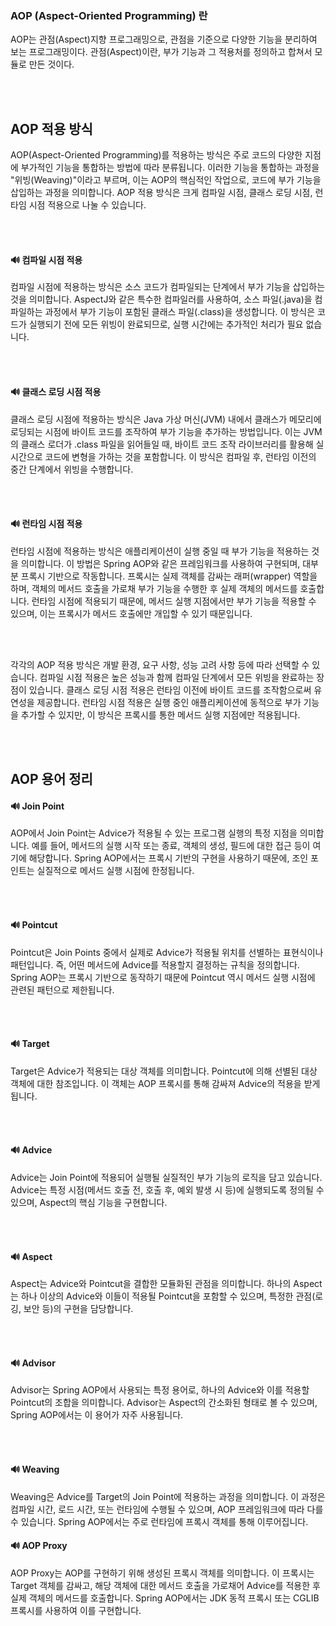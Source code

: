 

### AOP (Aspect-Oriented Programming) 란
AOP는 관점(Aspect)지향 프로그래밍으로, 관점을 기준으로 다양한 기능을 분리하여 보는 프로그래밍이다. 관점(Aspect)이란, 부가 기능과 그 적용처를 정의하고 합쳐서 모듈로 만든 것이다.

<br/><br/>

## AOP 적용 방식
AOP(Aspect-Oriented Programming)를 적용하는 방식은 주로 코드의 다양한 지점에 부가적인 기능을 통합하는 방법에 따라 분류됩니다. 이러한 기능을 통합하는 과정을 "위빙(Weaving)"이라고 부르며, 이는 AOP의 핵심적인 작업으로, 코드에 부가 기능을 삽입하는 과정을 의미합니다. AOP 적용 방식은 크게 컴파일 시점, 클래스 로딩 시점, 런타임 시점 적용으로 나눌 수 있습니다.

<br/><br/>

#### 🔊 컴파일 시점 적용
컴파일 시점에 적용하는 방식은 소스 코드가 컴파일되는 단계에서 부가 기능을 삽입하는 것을 의미합니다. AspectJ와 같은 특수한 컴파일러를 사용하여, 소스 파일(.java)을 컴파일하는 과정에서 부가 기능이 포함된 클래스 파일(.class)을 생성합니다. 이 방식은 코드가 실행되기 전에 모든 위빙이 완료되므로, 실행 시간에는 추가적인 처리가 필요 없습니다.

<br/><br/>

#### 🔊 클래스 로딩 시점 적용
클래스 로딩 시점에 적용하는 방식은 Java 가상 머신(JVM) 내에서 클래스가 메모리에 로딩되는 시점에 바이트 코드를 조작하여 부가 기능을 추가하는 방법입니다. 이는 JVM의 클래스 로더가 .class 파일을 읽어들일 때, 바이트 코드 조작 라이브러리를 활용해 실시간으로 코드에 변형을 가하는 것을 포함합니다. 이 방식은 컴파일 후, 런타임 이전의 중간 단계에서 위빙을 수행합니다.

<br/><br/>

#### 🔊 런타임 시점 적용
런타임 시점에 적용하는 방식은 애플리케이션이 실행 중일 때 부가 기능을 적용하는 것을 의미합니다. 이 방법은 Spring AOP와 같은 프레임워크를 사용하여 구현되며, 대부분 프록시 기반으로 작동합니다. 프록시는 실제 객체를 감싸는 래퍼(wrapper) 역할을 하며, 객체의 메서드 호출을 가로채 부가 기능을 수행한 후 실제 객체의 메서드를 호출합니다. 런타임 시점에 적용되기 때문에, 메서드 실행 지점에서만 부가 기능을 적용할 수 있으며, 이는 프록시가 메서드 호출에만 개입할 수 있기 때문입니다.

<br/><br/>

각각의 AOP 적용 방식은 개발 환경, 요구 사항, 성능 고려 사항 등에 따라 선택할 수 있습니다. 컴파일 시점 적용은 높은 성능과 함께 컴파일 단계에서 모든 위빙을 완료하는 장점이 있습니다. 클래스 로딩 시점 적용은 런타임 이전에 바이트 코드를 조작함으로써 유연성을 제공합니다. 런타임 시점 적용은 실행 중인 애플리케이션에 동적으로 부가 기능을 추가할 수 있지만, 이 방식은 프록시를 통한 메서드 실행 지점에만 적용됩니다.


<br/><br/>

## AOP 용어 정리

#### 🔊 Join Point
AOP에서 Join Point는 Advice가 적용될 수 있는 프로그램 실행의 특정 지점을 의미합니다. 예를 들어, 메서드의 실행 시작 또는 종료, 객체의 생성, 필드에 대한 접근 등이 여기에 해당합니다. Spring AOP에서는 프록시 기반의 구현을 사용하기 때문에, 조인 포인트는 실질적으로 메서드 실행 시점에 한정됩니다.

<br/><br/>

#### 🔊 Pointcut
Pointcut은 Join Points 중에서 실제로 Advice가 적용될 위치를 선별하는 표현식이나 패턴입니다. 즉, 어떤 메서드에 Advice를 적용할지 결정하는 규칙을 정의합니다. Spring AOP는 프록시 기반으로 동작하기 때문에 Pointcut 역시 메서드 실행 시점에 관련된 패턴으로 제한됩니다.

<br/><br/>

#### 🔊 Target
Target은 Advice가 적용되는 대상 객체를 의미합니다. Pointcut에 의해 선별된 대상 객체에 대한 참조입니다. 이 객체는 AOP 프록시를 통해 감싸져 Advice의 적용을 받게 됩니다.

<br/><br/>

#### 🔊 Advice
Advice는 Join Point에 적용되어 실행될 실질적인 부가 기능의 로직을 담고 있습니다. Advice는 특정 시점(메서드 호출 전, 호출 후, 예외 발생 시 등)에 실행되도록 정의될 수 있으며, Aspect의 핵심 기능을 구현합니다.

<br/><br/>

#### 🔊 Aspect
Aspect는 Advice와 Pointcut을 결합한 모듈화된 관점을 의미합니다. 하나의 Aspect는 하나 이상의 Advice와 이들이 적용될 Pointcut을 포함할 수 있으며, 특정한 관점(로깅, 보안 등)의 구현을 담당합니다.

<br/><br/>

#### 🔊 Advisor
Advisor는 Spring AOP에서 사용되는 특정 용어로, 하나의 Advice와 이를 적용할 Pointcut의 조합을 의미합니다. Advisor는 Aspect의 간소화된 형태로 볼 수 있으며, Spring AOP에서는 이 용어가 자주 사용됩니다.

<br/><br/>

#### 🔊 Weaving
Weaving은 Advice를 Target의 Join Point에 적용하는 과정을 의미합니다. 이 과정은 컴파일 시간, 로드 시간, 또는 런타임에 수행될 수 있으며, AOP 프레임워크에 따라 다를 수 있습니다. Spring AOP에서는 주로 런타임에 프록시 객체를 통해 이루어집니다.

#### 🔊 AOP Proxy
AOP Proxy는 AOP를 구현하기 위해 생성된 프록시 객체를 의미합니다. 이 프록시는 Target 객체를 감싸고, 해당 객체에 대한 메서드 호출을 가로채어 Advice를 적용한 후 실제 객체의 메서드를 호출합니다. Spring AOP에서는 JDK 동적 프록시 또는 CGLIB 프록시를 사용하여 이를 구현합니다.
